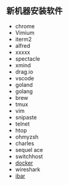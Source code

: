 ## 新机器安装软件
-  chrome
  - Vimium
- iterm2
- alfred
- xxxxx
- spectacle
- xmind
- drag.io
- vscode
- goland
- golang
- brew
- tmux
- vim
- snipaste
- telnet
- htop
- ohmyzsh
- charles
- sequel ace
- switchhost
- [docker](#docker)
- wireshark
- [ibar](#https://www.better365.cn/ibar.html?statId=67&bd_vid=10703743266812597819)
